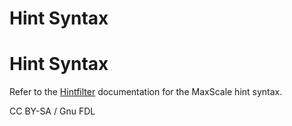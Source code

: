 
# Hint Syntax

# Hint Syntax


Refer to the [Hintfilter](../maxscale-23-filters/mariadb-maxscale-23-hintfilter.md) documentation for the
MaxScale hint syntax.


CC BY-SA / Gnu FDL

